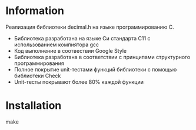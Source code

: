 # Information
Реализация библиотеки decimal.h на языке программированию С.

- Библиотека разработана на языке Си стандарта C11 с использованием компиятора gcc   
- Код выполнение в соотвествии Google Style
- Библиотека разработана в соответствии с принципами структурного программирования
- Полное покрытие unit-тестами функций библиотеки c помощью библиотеки Check  
- Unit-тесты покрывают более 80% каждой функции  

# Installation
make

